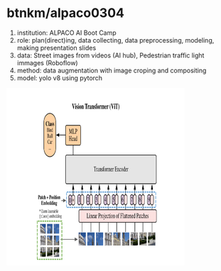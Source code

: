 # btnkm/alpaco0304
 
1. institution: ALPACO AI Boot Camp
2. role: plan(direct)ing, data collecting, data preprocessing, modeling, making presentation slides
4. data: Street images from videos (AI hub), Pedestrian traffic light immages (Roboflow)
5. method: data augmentation with image croping and compositing
6. model: yolo v8 using pytorch

 <img src="architecture.jpg" width="400" height="400"/>

